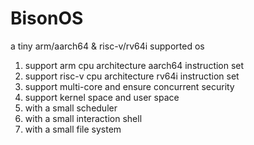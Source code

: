 # BisonOS
a tiny arm/aarch64 & risc-v/rv64i supported os
1. support arm cpu architecture aarch64 instruction set
2. support risc-v cpu architecture rv64i instruction set
3. support multi-core and ensure concurrent security
4. support kernel space and user space
5. with a small scheduler
6. with a small interaction shell
7. with a small file system
